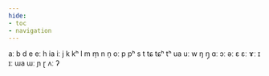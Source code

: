 ```yaml
---
hide:
- toc
- navigation
---
```

aː
b
d
e
eː
h
ia
iː
j
k
kʰ
l
m
m̩
n
n̩
oː
p
pʰ
s
t
tɕ
tɕʰ
tʰ
ua
uː
w
ŋ
ŋ̩
ɑː
ɔː
əː
ɛ
ɛː
ɤː
ɪ
ɪː
ɯa
ɯː
ɲ
ɽ
ʌː
ʔ
